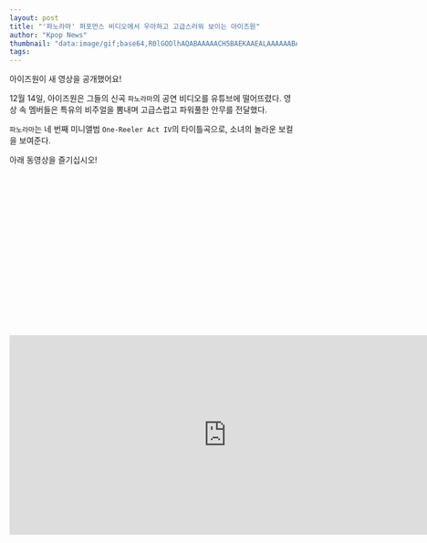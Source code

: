 ```yaml
---
layout: post
title: "'파노라마' 퍼포먼스 비디오에서 우아하고 고급스러워 보이는 아이즈원"
author: "Kpop News"
thumbnail: "data:image/gif;base64,R0lGODlhAQABAAAAACH5BAEKAAEALAAAAAABAAEAAAICTAEAOw=="
tags: 
---
```



아이즈원이 새 영상을 공개했어요!

12월 14일, 아이즈원은 그들의 신곡 `파노라마`의 공연 비디오를 유튜브에 떨어뜨렸다. 영상 속 멤버들은 특유의 비주얼을 뽐내며 고급스럽고 파워풀한 안무를 전달했다.

`파노라마`는 네 번째 미니앨범 `One-Reeler Act IV`의 타이틀곡으로, 소녀의 놀라운 보컬을 보여준다.

아래 동영상을 즐기십시오!


<div class="video_wrapper" style="padding-top: 56.25%;">
    <iframe width="760" height="350" frameborder="0" allow="accelerometer; autoplay; clipboard-write; encrypted-media; gyroscope; picture-in-picture" allowfullscreen="" class="lazyload" src="https://www.youtube.com/embed/64hndxW-pJw"></iframe>
</div>
